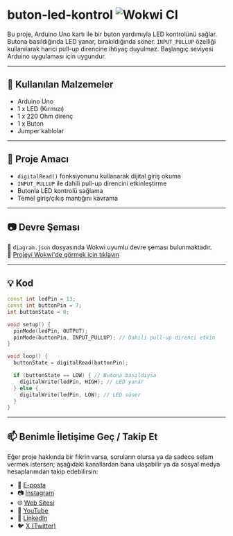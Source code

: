 # buton-led-kontrol ![Wokwi CI](https://github.com/robotdevre/led-asenkron-kontrol/actions/workflows/wokwi.yml/badge.svg)

Bu proje, Arduino Uno kartı ile bir buton yardımıyla LED kontrolünü sağlar. Butona basıldığında LED yanar, bırakıldığında söner. `INPUT_PULLUP` özelliği kullanılarak harici pull-up direncine ihtiyaç duyulmaz. Başlangıç seviyesi Arduino uygulaması için uygundur.

---

## 🔧 Kullanılan Malzemeler

- Arduino Uno  
- 1 x LED (Kırmızı)  
- 1 x 220 Ohm direnç  
- 1 x Buton  
- Jumper kablolar  

---

## 🎯 Proje Amacı

- `digitalRead()` fonksiyonunu kullanarak dijital giriş okuma  
- `INPUT_PULLUP` ile dahili pull-up direncini etkinleştirme  
- Butonla LED kontrolü sağlama  
- Temel giriş/çıkış mantığını kavrama  

---

## 📷 Devre Şeması

📁 `diagram.json` dosyasında Wokwi uyumlu devre şeması bulunmaktadır.  
🔗 [Projeyi Wokwi'de görmek için tıklayın](https://wokwi.com)

---

## 💡 Kod

```cpp
const int ledPin = 13;
const int buttonPin = 7;
int buttonState = 0;

void setup() {
  pinMode(ledPin, OUTPUT);
  pinMode(buttonPin, INPUT_PULLUP); // Dahili pull-up direnci etkin
}

void loop() {
  buttonState = digitalRead(buttonPin);

  if (buttonState == LOW) { // Butona basıldıysa
    digitalWrite(ledPin, HIGH); // LED yanar
  } else {
    digitalWrite(ledPin, LOW); // LED söner
  }
}
``` 
---

## 📫 Benimle İletişime Geç / Takip Et

Eğer proje hakkında bir fikrin varsa, soruların olursa ya da sadece selam vermek istersen; aşağıdaki kanallardan bana ulaşabilir ya da sosyal medya hesaplarımdan takip edebilirsin:

- 📧 [E-posta](mailto:info@robotdevre.com)  
- 📷 [Instagram](https://www.instagram.com/robotdevre/)  
- 🌐 [Web Sitesi](https://robotdevre.com/)  
- 🎥 [YouTube](https://www.youtube.com/@robotdevre)  
- 💼 [LinkedIn](https://www.linkedin.com/in/ugur-kerim-sirke/)  
- 🐦 [X (Twitter)](https://x.com/robotdevre)
